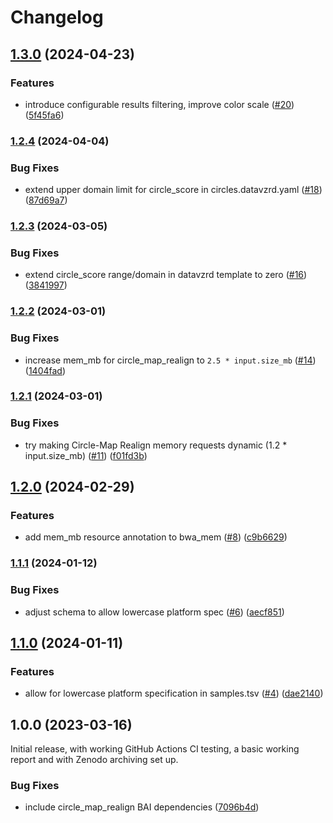 # Changelog

## [1.3.0](https://www.github.com/snakemake-workflows/dna-seq-short-read-circle-map/compare/v1.2.4...v1.3.0) (2024-04-23)


### Features

* introduce configurable results filtering, improve color scale ([#20](https://www.github.com/snakemake-workflows/dna-seq-short-read-circle-map/issues/20)) ([5f45fa6](https://www.github.com/snakemake-workflows/dna-seq-short-read-circle-map/commit/5f45fa6589eefcca8291f90892e7c61dad0ddcf6))

### [1.2.4](https://www.github.com/snakemake-workflows/dna-seq-short-read-circle-map/compare/v1.2.3...v1.2.4) (2024-04-04)


### Bug Fixes

* extend upper domain limit for circle_score in circles.datavzrd.yaml ([#18](https://www.github.com/snakemake-workflows/dna-seq-short-read-circle-map/issues/18)) ([87d69a7](https://www.github.com/snakemake-workflows/dna-seq-short-read-circle-map/commit/87d69a7fe991b03162eff23caa604b9a7329beb6))

### [1.2.3](https://www.github.com/snakemake-workflows/dna-seq-short-read-circle-map/compare/v1.2.2...v1.2.3) (2024-03-05)


### Bug Fixes

* extend circle_score range/domain in datavzrd template to zero ([#16](https://www.github.com/snakemake-workflows/dna-seq-short-read-circle-map/issues/16)) ([3841997](https://www.github.com/snakemake-workflows/dna-seq-short-read-circle-map/commit/3841997af6365ae4894318a7d7e6a66989e28fb2))

### [1.2.2](https://www.github.com/snakemake-workflows/dna-seq-short-read-circle-map/compare/v1.2.1...v1.2.2) (2024-03-01)


### Bug Fixes

* increase mem_mb for circle_map_realign to `2.5 * input.size_mb` ([#14](https://www.github.com/snakemake-workflows/dna-seq-short-read-circle-map/issues/14)) ([1404fad](https://www.github.com/snakemake-workflows/dna-seq-short-read-circle-map/commit/1404fad9a751a3df6ee4e294885b7004d73850f0))

### [1.2.1](https://www.github.com/snakemake-workflows/dna-seq-short-read-circle-map/compare/v1.2.0...v1.2.1) (2024-03-01)


### Bug Fixes

* try making Circle-Map Realign memory requests dynamic (1.2 * input.size_mb) ([#11](https://www.github.com/snakemake-workflows/dna-seq-short-read-circle-map/issues/11)) ([f01fd3b](https://www.github.com/snakemake-workflows/dna-seq-short-read-circle-map/commit/f01fd3b78ae033abcfce20a020c467682e5eda6d))

## [1.2.0](https://www.github.com/snakemake-workflows/dna-seq-short-read-circle-map/compare/v1.1.1...v1.2.0) (2024-02-29)


### Features

* add mem_mb resource annotation to bwa_mem ([#8](https://www.github.com/snakemake-workflows/dna-seq-short-read-circle-map/issues/8)) ([c9b6629](https://www.github.com/snakemake-workflows/dna-seq-short-read-circle-map/commit/c9b662984921a48857b58048a31435d62f44ae24))

### [1.1.1](https://www.github.com/snakemake-workflows/dna-seq-short-read-circle-map/compare/v1.1.0...v1.1.1) (2024-01-12)


### Bug Fixes

* adjust schema to allow lowercase platform spec ([#6](https://www.github.com/snakemake-workflows/dna-seq-short-read-circle-map/issues/6)) ([aecf851](https://www.github.com/snakemake-workflows/dna-seq-short-read-circle-map/commit/aecf851a0d11995a57079c6936dd50e6a5e02deb))

## [1.1.0](https://www.github.com/snakemake-workflows/dna-seq-short-read-circle-map/compare/v1.0.0...v1.1.0) (2024-01-11)


### Features

* allow for lowercase platform specification in samples.tsv ([#4](https://www.github.com/snakemake-workflows/dna-seq-short-read-circle-map/issues/4)) ([dae2140](https://www.github.com/snakemake-workflows/dna-seq-short-read-circle-map/commit/dae21408f949fe7b999f29226d1eb0a1e388ed8c))

## 1.0.0 (2023-03-16)

Initial release, with working GitHub Actions CI testing, a basic working report and with Zenodo archiving set up.

### Bug Fixes

* include circle_map_realign BAI dependencies ([7096b4d](https://www.github.com/snakemake-workflows/dna-seq-short-read-circle-map/commit/7096b4d3900fa46eef29f3dd273fe19c8841b1a3))
